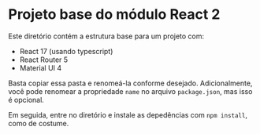# Projeto base do módulo React 2

Este diretório contém a estrutura base para um projeto com:

- React 17 (usando typescript)
- React Router 5
- Material UI 4

Basta copiar essa pasta e renomeá-la conforme desejado. Adicionalmente, você
pode renomear a propriedade `name` no arquivo `package.json`, mas isso é opcional.

Em seguida, entre no diretório e instale as depedências com `npm install`, como de costume.
